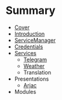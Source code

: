 # Summary

* [Cover](README.md)
* [Introduction](documentation/Introduction.md)
* [ServiceManager](documentation/services/ServiceManager.md)
* [Credentials](Credentials.md)
* [Services](documentation/Services.md)
   * [Telegram](documentation/services/Telegram.md)
   * [Weather](documentation/Weather.md)
   * Translation
* Presentations
   * [Arjac](documentation/Arjac.md)
* Modules

